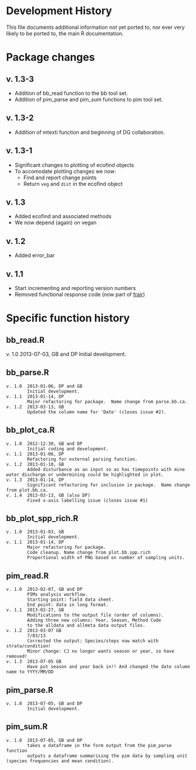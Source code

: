 # Development History

This file documents additional information not yet ported to, nor ever very likely to be ported to, the main R documentation.   

# Package changes

## v. 1.3-3
- Addition of bb_read function to the bb tool set.
- Addition of pim_parse and pim_sum functions to pim tool set.

## v. 1.3-2
- Addition of mtexti function and beginning of DG collaboration.

## v. 1.3-1
- Significant changes to plotting of ecofind objects
- To accomodate plotting changes we now:
    - Find and report change points
    - Return `veg` and `dist` in the ecofind object

## v. 1.3
- Added ecofind and associated methods
- We now depend (again) on vegan

## v. 1.2
- Added error_bar

## v. 1.1
- Start incrementing and reporting version numbers
- Removed functional response code (now part of [frair][frair])

# Specific function history

## bb_read.R
v. 1.0  2013-07-03, GB and DP
        Initial development.

## bb_parse.R
```
v. 1.0 	2013-01-06, DP and GB
		Initial development.
v. 1.1	2013-01-14, DP
		Major refactoring for package.  Name change from parse.bb.ca.
v. 1.2	2013-03-13, GB
		Updated the column name for 'Date' (closes issue #2).
```

## bb_plot_ca.R
```
v. 1.0	2012-12-30, GB and DP 
		Initial coding and development.
v. 1.1	2013-01-06, DP
		Refactoring for external parsing function.
v. 1.2	2013-01-10, GB
		Added disturbance as an input so as has timepoints with mine water discharge or undermining could be highlighted in plot.
v. 1.3	2013-01-14, DP
		Significant refactoring for inclusion in package.  Name change from plot.bb.ca.
v. 1.4	2013-03-13, GB (also DP)
		Fixed x-axis labelling issue (closes issue #1)
```

## bb_plot_spp_rich.R
```
v. 1.0 	2013-01-03, GB
		Initial development.
v. 1.1	2013-01-14, DP
		Major refactoring for package.  
		Code cleanup. Name change from plot.bb.spp.rich
		Proportional width of PNG based on number of sampling units.
```

## pim_read.R
```
v. 1.0	2013-02-07, GB and DP
		PIMs analysis workflow.
		Starting point: field data sheet.
		End point: data in long format.
v. 1.1	2013-02-27, GB
		Modifications to the output file (order of columns).
		Adding three new columns: Year, Season, Method Code 
		to the alldata and allmeta data output files.
v. 1.2	2013-03-07 GB
		7/03/13
		Corrected the output: Species/steps now match with strata/condition!
		Minor change: CJ no longer wants season or year, so have removed!
v. 1.3  2013-07-05 GB
        Have put season and year back in!! And changed the date column name to YYYY/MM/DD
```

## pim_parse.R
```
v. 1.0  2013-07-05, GB and DP
        Initial development. 

```
## pim_sum.R
```
v. 1.0  2013-07-05, GB and DP
        takes a dataframe in the form output from the pim_parse function 
        outputs a dataframe summarising the pim data by sampling unit (species frequencies and mean condition).
```
[frair]: https://github.com/dpritchard/frair
